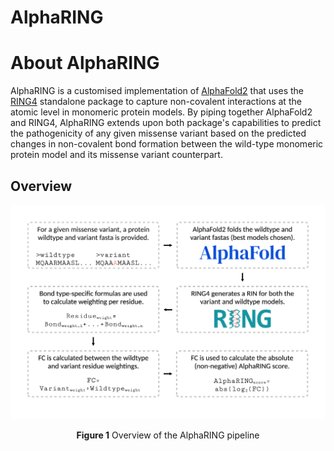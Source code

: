 # AlphaRING

# About AlphaRING

AlphaRING is a customised implementation of [AlphaFold2](https://github.com/google-deepmind/alphafold) that uses the [RING4](https://ring.biocomputingup.it/) standalone package to capture non-covalent interactions at the atomic level in monomeric protein models. By piping together AlphaFold2 and RING4, AlphaRING extends upon both package's capabilities to predict the pathogenicity of any given missense variant based on the predicted changes in non-covalent bond formation between the wild-type monomeric protein model and its missense variant counterpart.

## Overview

![](https://github.com/loggy01/alpharing/blob/main/images/fig_1.png)
<p align="center">
  <b>Figure 1</b> Overview of the AlphaRING pipeline
</p>
